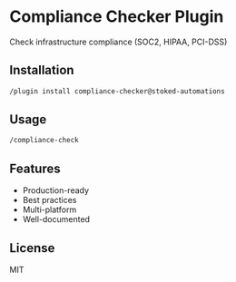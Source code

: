 # Compliance Checker Plugin

Check infrastructure compliance (SOC2, HIPAA, PCI-DSS)

## Installation

```bash
/plugin install compliance-checker@stoked-automations
```

## Usage

```bash
/compliance-check
```

## Features

- Production-ready
- Best practices
- Multi-platform
- Well-documented

## License

MIT
